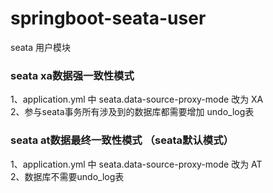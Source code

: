 # springboot-seata-user
seata 用户模块

### seata xa数据强一致性模式
  1、application.yml 中 seata.data-source-proxy-mode 改为 XA  <br/>
  2、参与seata事务所有涉及到的数据库都需要增加 undo_log表

### seata at数据最终一致性模式 （seata默认模式）
  1、application.yml 中 seata.data-source-proxy-mode 改为 AT  <br/>
  2、数据库不需要undo_log表
